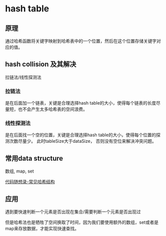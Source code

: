# hash table

## 原理
通过哈希函数将关键字映射到哈希表中的一个位置，然后在这个位置存储关键字对应的值。

## hash collision 及其解决

拉链法/线性探测法

### 拉链法
是在后面加一个链表，关键是合理选择hash table的大小，使得每个链表的长度尽量短，也不会产生太多哈希表的空间浪费。

### 线性探测法
是在后面找一个空的位置，关键是合理选择hash table的大小，使得每个位置的探测次数尽量少。
此时tableSize大于dataSize， 否则没有空位来解决冲突问题。

## 常用data structure
数组, map, set

[代码随想录-常见哈希结构](https://www.programmercarl.com/%E5%93%88%E5%B8%8C%E8%A1%A8%E7%90%86%E8%AE%BA%E5%9F%BA%E7%A1%80.html#%E5%B8%B8%E8%A7%81%E7%9A%84%E4%B8%89%E7%A7%8D%E5%93%88%E5%B8%8C%E7%BB%93%E6%9E%84)

## 应用
遇到要快速判断一个元素是否出现在集合/需要判断一个元素是否出现过

但是哈希法也是牺牲了空间换取了时间，因为我们要使用额外的数组，set或者是map来存放数据，才能实现快速查找。

